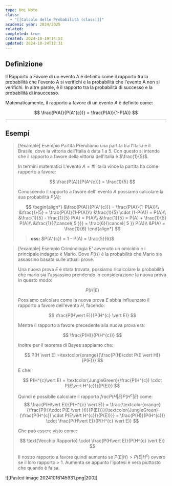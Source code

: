 ```yaml
---
type: Uni Note
class:
  - "[[Calcolo delle Probabilità (class)]]"
academic year: 2024/2025
related: 
completed: true
created: 2024-10-19T14:53
updated: 2024-10-24T12:31
---
```

## Definizione 

Il Rapporto a Favore di un evento A è definito come il rapporto tra la probabilità che l'evento A si verifichi e la probabilità che l'evento A non si verifichi. In altre parole, è il rapporto tra la probabilità di successo e la probabilità di insuccesso.

Matematicamente, il rapporto a favore di un evento $A$ è definito come:

$$
\frac{P(A)}{P(A^{c})} = \frac{P(A)}{1-P(A)}
$$

---
## Esempi

>[!example] Esempio Partita
>Prendiamo una partita tra l'Italia e il Brasile, dove la vittoria dell'Italia è data 1 a 5. Con questo si intende che il rapporto a favore della vittoria dell'italia è $\frac{1}{5}$.
>
>In termini matematici L'evento $A = \text{\#l'italia vince la partita}$ ha come rapporto a favore:
>
>$$
>\frac{P(A)}{P(A^{c})} = \frac{1}{5}
>$$
>
>Conoscendo il rapporto a favore dell' evento $A$ possiamo calcolare la sua probabilità $P(A)$:
>
>$$
>\begin{align*}
>&\frac{P(A)}{P(A^{c})} = \frac{P(A)}{1-P(A)}\\
>&\frac{1}{5} = \frac{P(A)}{1-P(A)}\\
>&\frac{1}{5} \cdot  (1-P(A)) = P(A)\\
>&\frac{1}{5} - \frac{1}{5} P(A) = P(A)\\
>&\frac{1}{5} = P(A) + \frac{1}{5} P(A)\\
>&\frac{1}{{\cancel{ 5 }}} = \frac{6}{\cancel{ 5 }} P(A)\\
>&P(A) = \frac{1}{6}
>\end{align*}
>$$
>
>>**oss:** $P(A^{c}) = 1 - P(A) = \frac{5}{6}$

>[!example] Esempio Criminologia
>E' avvenuto un omicidio e i principale indagato è Mario. Dove $P(H)$ è la probabilità che Mario sia assassino basata  sulle attuali prove.
>
>Una nuova prova $E$ è stata trovata, possiamo ricalcolare la probabilità che mario sia l'assassino prendendo in considerazione la nuova prova in questo modo:
>
>$$
>P(H \vert E)
>$$
>
>Possiamo calcolare come la nuova prova $E$ abbia influenzato il rapporto a favore dell'evento $H$, facendo:
>
>$$
> \frac{P(H\vert E)}{P(H^{c} \vert E)}
>$$
>
>Mentre il rapporto a favore precedente alla nuova prova era:
>
>$$
> \frac{P(H)}{P(H^{c})}
>$$
>
>Inoltre per il teorema di Bayes sappiamo che:
>
>$$
>P(H \vert E) =\textcolor{orange}{\frac{P(H)\cdot P(E \vert H)}{P(E)}}
>$$
>
>E che:
>
>$$
>P(H^{c}\vert E) = \textcolor{JungleGreen}{\frac{P(H^{c}) \cdot  P(E\vert H^{c})}{P(E)}}
>$$
>
>Quindi è possibile calcolare il rapporto $frac{P(H\vert E)}{P(H^{c} \vert E)}$ come:
>$$
>\frac{P(H\vert E)}{P(H^{c} \vert E)} = \frac{\textcolor{orange}{\frac{P(H)\cdot P(E \vert H)}{P(E)}}}{\textcolor{JungleGreen}{\frac{P(H^{c}) \cdot  P(E\vert H^{c})}{P(E)}}} = \frac{P(H)}{P(H^{c})} \cdot \frac{P(H\vert E)}{P(H^{c} \vert E)}
>$$
>
>Che può essere visto come:
>
>$$
>\text{Vecchio Rapporto} \cdot  \frac{P(H\vert E)}{P(H^{c} \vert E)}
>$$
>
>Il nostro rapporto a favore quindi aumenta se $P(E\vert H)>P(E \vert H^{c})$ ovvero se il loro rapporto > 1. Aumenta se appunto l’ipotesi è vera piuttosto che quando è falsa.


![[Pasted image 20241016145931.png|200]]